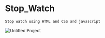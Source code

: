# Stop_Watch
    Stop watch using HTML and CSS and javascript
    
    
    
    
    
![Untitled Project](https://user-images.githubusercontent.com/118932313/229386784-c7ed6379-1f85-4f7e-b711-4dbc79ccab1f.gif)


